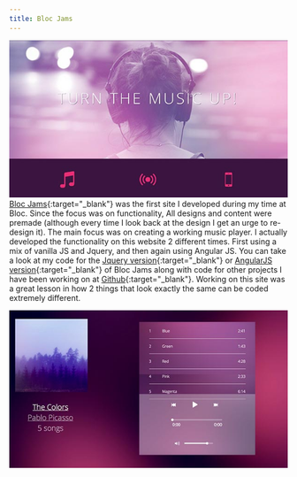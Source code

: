 ```yaml
---
title: Bloc Jams
---
```


![Bloc Jams](assets/img/work/proj-4/thumb.jpg)
[Bloc Jams](https://bloc-jams-angularjs.herokuapp.com/album){:target="_blank"} was the first site I developed during my time at Bloc. Since the focus was on functionality, All designs and content were premade (although every time I look back at the design I get an urge to re-design it). The main focus was on creating a working music player. I actually developed the functionality on this website 2 different times. First using a mix of vanilla JS and Jquery, and then again using Angular JS. You can take a look at my code for the [Jquery version](https://github.com/EricSSartorius/bloc-jams){:target="_blank"} or [AngularJS version](https://github.com/EricSSartorius/bloc-jams-angular){:target="_blank"} of Bloc Jams along with code for other projects I have been working on at [Github](https://github.com/EricSSartorius){:target="_blank"}. Working on this site was a great lesson in how 2 things that look exactly the same can be coded extremely different.


![Bloc Jams](assets/img/work/proj-4/img1.jpg)